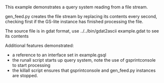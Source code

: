This example demonstrates a query system reading from a file stream.

gen_feed.py creates the file stream by replacing its contents
every second, checking first if the GS-lite instance has finished
processing the file.

The source file is in gdat format, use
  ../../bin/gdat2ascii example.gdat to see its contents

Additional features demonstrated:
  - a reference to an interface set in example.gsql
  - the runall script starts up query system, note the use of gsprintconsole
    to start processing
  - the killall script ensures that gsprintconsole and gen_feed.py instances
    are stopped.
